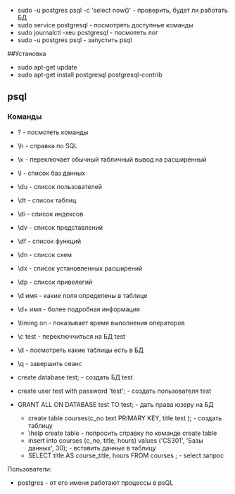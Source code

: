 - sudo -u postgres psql -c 'select now()' - проверить, будет ли работать БД
- sudo service postgresql - посмотреть доступные команды
- sudo journalctl -xeu postgresql - посмотеть лог
- sudo -u postgres psql - запустить psql

##Установка 
- sudo apt-get update
- sudo apt-get install postgresql postgresql-contrib

## psql
### Команды
- \? - посмотеть команды
- \h - справка по SQL
- \x - переключает обычный табличный вывод на расширенный
- \l - список баз данных
- \du - список пользователей
- \dt - список таблиц
- \di - список индексов
- \dv - список представлений
- \df - список функций
- \dn - список схем
- \dx - список установленных расширений
- \dp - список привелегий
- \d имя - какие поля определены в таблице
- \d+ имя - более подробная информация
- \timing on - показывает время выполнения операторов
- \c  test - переключчиться на БД test
- \d - посмотреть какие таблицы есть в БД
- \q - завершить сеанс
- create database test; - создать БД test
- create user test with password 'test'; - создать пользователя test
- GRANT ALL ON DATABASE test TO test; - дать права юзеру на БД

  - create table courses(c_no text PRIMARY KEY, title text ); - создать таблицу
  - \help create table - попросить справку по команде create table
  - insert into courses (c_no, title, hours) values ('CS301', 'Базы данных', 30); - вставить данные в таблицу
  - SELECT title AS course_title, hours FROM courses ; - select запрос
  


Пользователи:
- postgres - от его имени работают процессы в psQL